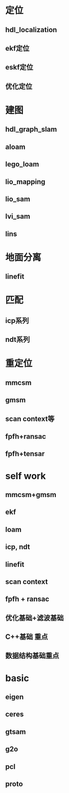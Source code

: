 <!--
 * @Author: Wang Feng
 * @Date: 2021-11-05 14:35:43
 * @LastEditTime: 2021-11-09 14:22:14
 * @LastEditors: Please set LastEditors
 * @Description: In User Settings Edit
 * @FilePath: /study/opensources_and_basic/opensources_and_basic_list.md
-->

# 定位
## hdl_localization
## ekf定位
## eskf定位
## 优化定位

# 建图
## hdl_graph_slam
## aloam
## lego_loam
## lio_mapping
## lio_sam
## lvi_sam
## lins

# 地面分离
## linefit

# 匹配
## icp系列
## ndt系列

# 重定位
## mmcsm
## gmsm
## scan context等
## fpfh+ransac
## fpfh+tensar

# self work
## mmcsm+gmsm
## ekf
## loam
## icp, ndt
## linefit
## scan context
## fpfh + ransac
## 优化基础+滤波基础
## C++基础 重点
## 数据结构基础重点


# basic
## eigen
## ceres
## gtsam
## g2o
## pcl
## proto
